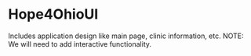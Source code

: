 # Hope4OhioUI
Includes application design like main page, clinic information, etc. NOTE: We will need to add interactive functionality.
